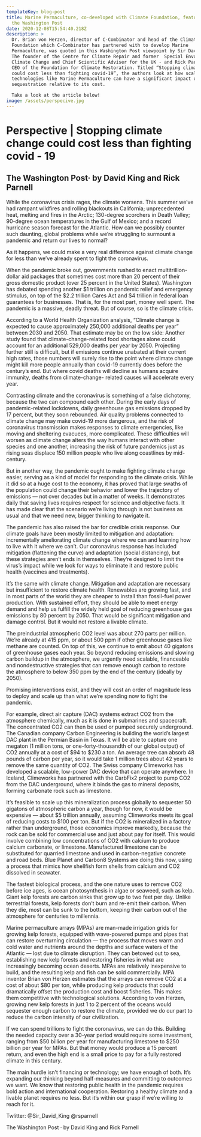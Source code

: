 ```yaml
---
templateKey: blog-post
title: Marine Permaculture, co-developed with Climate Foundation, featured in
  the Washington Post
date: 2020-12-08T15:54:40.218Z
description: >
  Dr. Brian von Herzen, director of C-Combinator and head of the Climate
  Foundation which C-Combinator has partnered with to develop Marine
  Permaculture, was quoted in this Washington Post viewpoint by Sir David King -
  The founder of the Centre for Climate Repair and former  Special Envoy on
  Climate Change and Chief Scientific Adviser for the UK - and Rick Parnell -
  CEO of the Foundation for Climate Restoration. Titled “Stopping climate change
  could cost less than fighting covid-19”, the authors look at how scalable
  technologies like Marine Permaculture can have a significant impact on Carbon
  sequestration relative to its cost.

  Take a look at the article below!
image: /assets/perspecive.jpg
---
```

# Perspective | Stopping climate change could cost less than fighting covid - 19

## The Washington Post· by David King and Rick Parnell



While the coronavirus crisis rages, the climate worsens. This summer we’ve had
rampant wildfires and rolling blackouts in California; unprecedented heat, melting and
fires in the Arctic; 130-degree scorchers in Death Valley; 90-degree ocean temperatures
in the Gulf of Mexico; and a record hurricane season forecast for the Atlantic. How can
we possibly counter such daunting, global problems while we’re struggling to surmount
a pandemic and return our lives to normal?


As it happens, we could make a very real difference against climate change for less than
we’ve already spent to fight the coronavirus.

When the pandemic broke out, governments rushed to enact multitrillion-dollar aid
packages that sometimes cost more than 20 percent of their gross domestic product
(over 25 percent in the United States). Washington has debated spending another $1
trillion on pandemic relief and emergency stimulus, on top of the $2.2 trillion Cares Act
and $4 trillion in federal loan guarantees for businesses. That is, for the most part,
money well spent. The pandemic is a massive, deadly threat. But of course, so is the
climate crisis.


According to a World Health Organization analysis, “Climate change is expected to
cause approximately 250,000 additional deaths per year” between 2030 and 2050. That
estimate may be on the low side: Another study found that climate-change-related food
shortages alone could account for an additional 529,000 deaths per year by 2050.
Projecting further still is difficult, but if emissions continue unabated at their current
high rates, those numbers will surely rise to the point where climate change might kill
more people annually than covid-19 currently does before the century’s end. But where
covid deaths will decline as humans acquire immunity, deaths from climate-change-
related causes will accelerate every year.


Contrasting climate and the coronavirus is something of a false dichotomy, because the
two can compound each other. During the early days of pandemic-related lockdowns,
daily greenhouse gas emissions dropped by 17 percent, but they soon rebounded. Air
quality problems connected to climate change may make covid-19 more dangerous, and
the risk of coronavirus transmission makes responses to climate emergencies, like
moving and sheltering evacuees, more complicated. These difficulties will worsen as
climate change alters the way humans interact with other species and one another,
increasing the risk of future pandemics just as rising seas displace 150 million people
who live along coastlines by mid-century.


But in another way, the pandemic ought to make fighting climate change easier, serving
as a kind of model for responding to the climate crisis. While it did so at a huge cost to
the economy, it has proved that large swaths of the population could change their
behavior and lower the trajectory of emissions — not over decades but in a matter of
weeks. It demonstrates daily that saving lives requires respect for science and objective
facts. It has made clear that the scenario we’re living through is not business as usual
and that we need new, bigger thinking to navigate it.


The pandemic has also raised the bar for credible crisis response. Our climate goals have
been mostly limited to mitigation and adaptation: incrementally ameliorating climate
change where we can and learning how to live with it where we can’t. Our coronavirus
response has included mitigation (flattening the curve) and adaptation (social
distancing), but these strategies aren’t ends in themselves. They’re designed to limit the
virus’s impact while we look for ways to eliminate it and restore public health (vaccines
and treatments).


It’s the same with climate change. Mitigation and adaptation are necessary but
insufficient to restore climate health. Renewables are growing fast, and in most parts of
the world they are cheaper to install than fossil-fuel power production. With sustained effort, they should be able to meet energy demand and help us fulfill the widely held goal
of reducing greenhouse gas emissions by 80 percent by 2050. That would be significant
mitigation and damage control. But it would not restore a livable climate.


The preindustrial atmospheric CO2 level was about 270 parts per million. We’re already
at 415 ppm, or about 500 ppm if other greenhouse gases like methane are counted. On
top of this, we continue to emit about 40 gigatons of greenhouse gases each year. So
beyond reducing emissions and slowing carbon buildup in the atmosphere, we urgently
need scalable, financeable and nondestructive strategies that can remove enough carbon
to restore the atmosphere to below 350 ppm by the end of the century (ideally by 2050).


Promising interventions exist, and they will cost an order of magnitude less to deploy
and scale up than what we’re spending now to fight the pandemic.


For example, direct air capture (DAC) systems extract CO2 from the atmosphere
chemically, much as it is done in submarines and spacecraft. The concentrated CO2 can
then be used or pumped securely underground. The Canadian company Carbon
Engineering is building the world’s largest DAC plant in the Permian Basin in Texas. It
will be able to capture one megaton (1 million tons, or one-forty-thousandth of our
global output) of CO2 annually at a cost of $94 to $230 a ton. An average tree can
absorb 48 pounds of carbon per year, so it would take 1 million trees about 42 years to
remove the same quantity of CO2. The Swiss company Climeworks has developed a
scalable, low-power DAC device that can operate anywhere. In Iceland, Climeworks has
partnered with the CarbFix2 project to pump CO2 from the DAC underground, where it
binds the gas to mineral deposits, forming carbonate rock such as limestone.


It’s feasible to scale up this mineralization process globally to sequester 50 gigatons of
atmospheric carbon a year, though for now, it would be expensive — about $5 trillion
annually, assuming Climeworks meets its goal of reducing costs to $100 per ton. But if
the CO2 is mineralized in a factory rather than underground, those economics improve
markedly, because the rock can be sold for commercial use and just about pay for itself.
This would involve combining low concentrations of CO2 with calcium to produce
calcium carbonate, or limestone. Manufactured limestone can be substituted for
quarried limestone and used in carbon-negative concrete and road beds. Blue Planet
and Carbon8 Systems are doing this now, using a process that mimics how shellfish
form shells from calcium and CO2 dissolved in seawater.


The fastest biological process, and the one nature uses to remove CO2 before ice ages, is
ocean photosynthesis in algae or seaweed, such as kelp. Giant kelp forests are carbon
sinks that grow up to two feet per day. Unlike terrestrial forests, kelp forests don’t burn
and re-emit their carbon. When they die, most can be sunk to the bottom, keeping their
carbon out of the atmosphere for centuries to millennia.


Marine permaculture arrays (MPAs) are man-made irrigation grids for growing kelp
forests, equipped with wave-powered pumps and pipes that can restore overturning
circulation — the process that moves warm and cold water and nutrients around the
depths and surface waters of the Atlantic — lost due to climate disruption. They can betowed out to sea, establishing new kelp forests and restoring fisheries in what are
increasingly becoming ocean deserts. MPAs are relatively inexpensive to build, and the
resulting kelp and fish can be sold commercially. MPA inventor Brian von Herzen
estimates that the arrays can remove CO2 at a cost of about $80 per ton, while
producing kelp products that could dramatically offset the production cost and boost
fisheries. This makes them competitive with technological solutions. According to von
Herzen, growing new kelp forests in just 1 to 2 percent of the oceans would sequester
enough carbon to restore the climate, provided we do our part to reduce the carbon
intensity of our civilization.


If we can spend trillions to fight the coronavirus, we can do this. Building the needed
capacity over a 30-year period would require some investment, ranging from $50 billion
per year for manufacturing limestone to $250 billion per year for MPAs. But that money
would produce a 15 percent return, and even the high end is a small price to pay for a
fully restored climate in this century.


The main hurdle isn’t financing or technology; we have enough of both. It’s expanding
our thinking beyond half-measures and committing to outcomes we want. We know that
restoring public health in the pandemic requires bold action and international
cooperation. Restoring a healthy climate and a livable planet requires no less. But it’s
within our grasp if we’re willing to reach for it.


Twlitter: @Sir_David_King
@rsparnell


The Washington Post · by David King and Rick Parnell